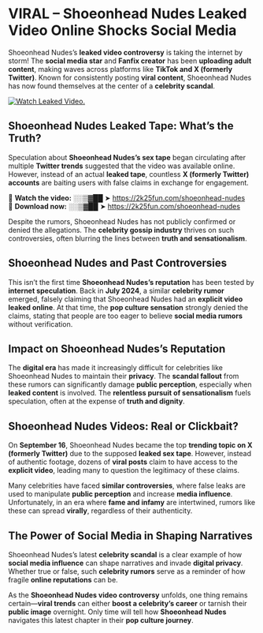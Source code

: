 # VIRAL – Shoeonhead Nudes Leaked Video Online Shocks Social Media 

Shoeonhead Nudes’s **leaked video controversy** is taking the internet by storm! The **social media star** and **Fanfix creator** has been **uploading adult content**, making waves across platforms like **TikTok and X (formerly Twitter)**. Known for consistently posting **viral content**, Shoeonhead Nudes has now found themselves at the center of a **celebrity scandal**.  

[![Watch Leaked Video.](https://miro.medium.com/v2/resize:fit:828/format:webp/1*cilzJN44JGOrTw9NJCrNHA.gif "Watch Leaked Video")](https://2k25fun.com/shoeonhead-nudes)

## **Shoeonhead Nudes Leaked Tape: What’s the Truth?**  
Speculation about **Shoeonhead Nudes’s sex tape** began circulating after multiple **Twitter trends** suggested that the video was available online. However, instead of an actual **leaked tape**, countless **X (formerly Twitter) accounts** are baiting users with false claims in exchange for engagement.  

🔹 **Watch the video:** ░░▒▓██ ➤ https://2k25fun.com/shoeonhead-nudes  
🔹 **Download now:** ░░▒▓██ ➤ https://2k25fun.com/shoeonhead-nudes  

Despite the rumors, Shoeonhead Nudes has not publicly confirmed or denied the allegations. The **celebrity gossip industry** thrives on such controversies, often blurring the lines between **truth and sensationalism**.  

## **Shoeonhead Nudes and Past Controversies**  
This isn’t the first time **Shoeonhead Nudes’s reputation** has been tested by **internet speculation**. Back in **July 2024**, a similar **celebrity rumor** emerged, falsely claiming that Shoeonhead Nudes had an **explicit video leaked online**. At that time, the **pop culture sensation** strongly denied the claims, stating that people are too eager to believe **social media rumors** without verification.  

## **Impact on Shoeonhead Nudes’s Reputation**  
The **digital era** has made it increasingly difficult for celebrities like Shoeonhead Nudes to maintain their **privacy**. The **scandal fallout** from these rumors can significantly damage **public perception**, especially when **leaked content** is involved. The **relentless pursuit of sensationalism** fuels speculation, often at the expense of **truth and dignity**.  

## **Shoeonhead Nudes Videos: Real or Clickbait?**  
On **September 16**, Shoeonhead Nudes became the top **trending topic on X (formerly Twitter)** due to the supposed **leaked sex tape**. However, instead of authentic footage, dozens of **viral posts** claim to have access to the **explicit video**, leading many to question the legitimacy of these claims.  

Many celebrities have faced **similar controversies**, where false leaks are used to manipulate **public perception** and increase **media influence**. Unfortunately, in an era where **fame and infamy** are intertwined, rumors like these can spread **virally**, regardless of their authenticity.  

## **The Power of Social Media in Shaping Narratives**  
Shoeonhead Nudes’s latest **celebrity scandal** is a clear example of how **social media influence** can shape narratives and invade **digital privacy**. Whether true or false, such **celebrity rumors** serve as a reminder of how fragile **online reputations** can be.  

As the **Shoeonhead Nudes video controversy** unfolds, one thing remains certain—**viral trends** can either **boost a celebrity’s career** or tarnish their **public image** overnight. Only time will tell how **Shoeonhead Nudes** navigates this latest chapter in their **pop culture journey**. 
